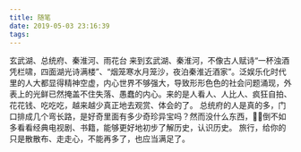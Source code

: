 ```yaml
---
title: 随笔
date: 2019-05-03 23:16:39
tags:
---
```

玄武湖、总统府、秦淮河、雨花台
来到玄武湖、秦淮河，不像古人赋诗“一杯浊酒凭栏啸，四面湖光诗满楼”、“烟笼寒水月笼沙，夜泊秦淮近酒家”。泛娱乐化时代里的人大都显得精神空虚，内心世界不够强大，导致形形色色的社会问题涌现，外表上的光鲜已然掩盖不住失落、愚蠢的内心。来的是人看人、人比人、疯狂自拍、花花钱、吃吃吃，越来越少真正地去观赏、体会的了。
总统府的人是真的多，门口排成几个弯长路，是好奇里面有多少奇珍异宝吗？然而没什么东西，，倒不如多看看经典电视剧、书籍，能够更好地初步了解历史，认识历史。
旅行，给你的只是散散布、走走心，不能再多了，也应当满足了。
